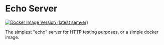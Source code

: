 # Echo Server

[![Docker Image Version (latest semver)](https://img.shields.io/docker/v/syntaqx/echo-server?logo=docker&sort=semver)](https://hub.docker.com/r/syntaqx/echo-server)

The simplest "echo" server for HTTP testing purposes, or a simple docker image.
